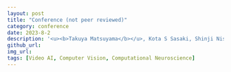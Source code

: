 ```yaml
---
layout: post
title: "Conference (not peer reviewed)"
category: conference
date: 2023-8-2
description: '<u><b>Takuya Matsuyama</b></u>, Kota S Sasaki, Shinji Nishimoto<br /><b>The first-person perspective contributes to the acquisition of visual representation in the human brain: Analysis using Deep Neural Networks</b><br /><i>Neuro2023</i>, Sendai, Japan, August 2023<br />'
github_url:
img_url:
tags: [Video AI, Computer Vision, Computational Neuroscience]
---
```

